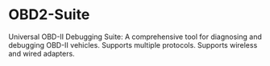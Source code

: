 # OBD2-Suite
 Universal OBD-II Debugging Suite: A comprehensive tool for diagnosing and debugging OBD-II vehicles. Supports multiple protocols. Supports wireless and wired adapters.

